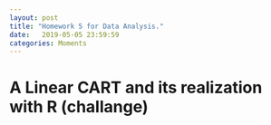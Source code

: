 ```yaml
---
layout: post
title: "Homework 5 for Data Analysis."
date:   2019-05-05 23:59:59
categories: Moments
---
```


# A Linear CART and its realization with R (challange)
